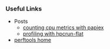### Useful Links
 * Posts
   - [counting cpu metrics with papiex](/examples/papiex-mpi-example/)
   - [profiling with hpcrun-flat](/examples/hpcrun-mpi-example/)
 * [perftools home](/)

